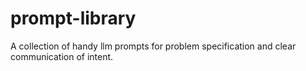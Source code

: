 # prompt-library
A collection of handy llm prompts for problem specification and clear communication of intent.
